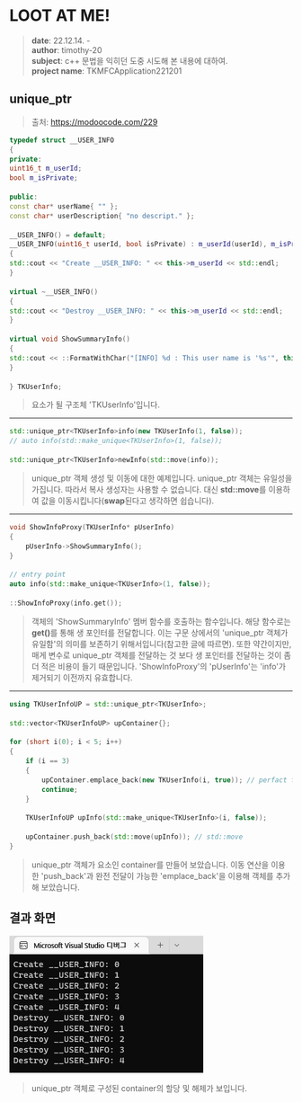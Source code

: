 # LOOT AT ME!

> **date**: 22.12.14. - <br>
> **author**: timothy-20 <br>
> **subject**: c++ 문법을 익히던 도중 시도해 본 내용에 대하여.<br>
> **project name**: TKMFCApplication221201

unique_ptr
---
> 출처: https://modoocode.com/229

```c++
typedef struct __USER_INFO
{
private:
uint16_t m_userId;
bool m_isPrivate;

public:
const char* userName{ "" };
const char* userDescription{ "no descript." };

__USER_INFO() = default;
__USER_INFO(uint16_t userId, bool isPrivate) : m_userId(userId), m_isPrivate(isPrivate)
{
std::cout << "Create __USER_INFO: " << this->m_userId << std::endl;
}

virtual ~__USER_INFO()
{
std::cout << "Destroy __USER_INFO: " << this->m_userId << std::endl;
}

virtual void ShowSummaryInfo()
{
std::cout << ::FormatWithChar("[INFO] %d : This user name is '%s'", this->m_userId, this->userName) << std::endl;
}

} TKUserInfo;
```
> 요소가 될 구조체 'TKUserInfo'입니다.

---
```c++
std::unique_ptr<TKUserInfo>info(new TKUserInfo(1, false)); 
// auto info(std::make_unique<TKUserInfo>(1, false)); 

std::unique_ptr<TKUserInfo>newInfo(std::move(info));
```
> unique_ptr 객체 생성 및 이동에 대한 예제입니다. unique_ptr 객체는 유일성을 가집니다. 따라서 복사 생성자는 사용할 수 없습니다. 대신 **std::move**를 이용하여 값을 이동시킵니다(**swap**된다고 생각하면 쉽습니다).

---
```c++
void ShowInfoProxy(TKUserInfo* pUserInfo)
{
	pUserInfo->ShowSummaryInfo();
}

// entry point
auto info(std::make_unique<TKUserInfo>(1, false)); 

::ShowInfoProxy(info.get());
```
> 객체의 'ShowSummaryInfo' 멤버 함수를 호출하는 함수입니다. 해당 함수로는 <b>get()</b>를 통해 생 포인터를 전달합니다. 이는 구문 상에서의 'unique_ptr 객체가 유일함'의 의미를 보존하기 위해서입니다(참고한 글에 따르면).
> 또한 약간이지만, 매게 변수로 unique_ptr 객체를 전달하는 것 보다 생 포인터를 전달하는 것이 좀 더 적은 비용이 들기 때문입니다.
> 'ShowInfoProxy'의 'pUserInfo'는 'info'가 제거되기 이전까지 유효합니다.

---
```c++
using TKUserInfoUP = std::unique_ptr<TKUserInfo>;

std::vector<TKUserInfoUP> upContainer{};

for (short i(0); i < 5; i++)
{
    if (i == 3)
    {
        upContainer.emplace_back(new TKUserInfo(i, true)); // perfact forwarding
        continue;
    }

    TKUserInfoUP upInfo(std::make_unique<TKUserInfo>(i, false));

    upContainer.push_back(std::move(upInfo)); // std::move
}
```
> unique_ptr 객체가 요소인 container를 만들어 보았습니다. 이동 연산을 이용한 'push_back'과 완전 전달이 가능한 'emplace_back'을 이용해 객체를 추가해 보았습니다.  

결과 화면
---
<img src="public/result-screenshot/22_12_14_/screenshot-221214-02.png"><br>
> unique_ptr 객체로 구성된 container의 할당 및 해제가 보입니다. 
